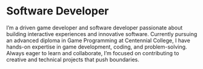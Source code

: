 # Software Developer

I’m a driven game developer and software developer passionate about building interactive experiences and innovative software. Currently pursuing an advanced diploma in Game Programming at Centennial College, I have hands-on expertise in game development, coding, and problem-solving. Always eager to learn and collaborate, I’m focused on contributing to creative and technical projects that push boundaries.

